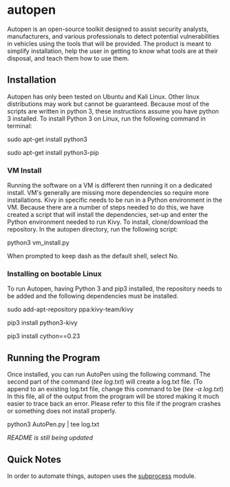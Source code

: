 # autopen

Autopen is an open-source toolkit designed to assist security analysts, manufacturers, and various professionals to detect 
potential vulnerabilities in vehicles using the tools that will be provided. The product is meant to simplify installation, 
help the user in getting to know what tools are at their disposal, and teach them how to use them. 

## Installation

Autopen has only been tested on Ubuntu and Kali Linux. Other linux distributions may work but cannot be guaranteed. Because most of the scripts are written in python 3, these instructions assume you have python 3 installed. To install Python 3 on Linux, run the following command in terminal: 

sudo apt-get install python3

sudo apt-get install python3-pip

### VM Install

Running the software on a VM is different then running it on a dedicated install. VM's generally are missing more dependencies so require more installations. Kivy in specific needs to be run in a Python environment in the VM. Because there are a number of steps needed to do this, we have created a script that will install the dependencies, set-up and enter the Python environment needed to run Kivy. To install, clone/download the repository. In the autopen directory, run the following script: 

python3 vm_install.py

When prompted to keep dash as the default shell, select No. 

### Installing on bootable Linux

To run Autopen, having Python 3 and pip3 installed, the repository needs to be added and the following dependencies must be installed. 

sudo add-apt-repository ppa:kivy-team/kivy

pip3 install python3-kivy

pip3 install cython==0.23

## Running the Program

Once installed, you can run AutoPen using the following command. The second part of the command (*tee log.txt*) will create a log.txt file. (To append to an existing log.txt file, change this command to be (*tee -a log.txt*) In this file, all of the output from the program will be stored making it much easier to trace back an error. Please refer to this file if the program crashes or something does not install properly. 

python3 AutoPen.py | tee log.txt

*README is still being updated*

## Quick Notes

In order to automate things, autopen uses the [subprocess](https://docs.python.org/3/library/subprocess.html#subprocess.check_output) module.
